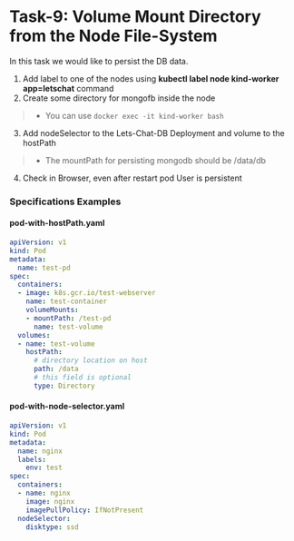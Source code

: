 # Task-9: Volume Mount Directory from the Node File-System
In this task we would like to persist the DB data.
1. Add label to one of the nodes using **kubectl label node kind-worker app=letschat** command
2. Create some directory for mongofb inside the node 
  > * You can use `docker exec -it kind-worker bash`
3. Add nodeSelector to the Lets-Chat-DB Deployment and volume to the hostPath
  > * The mountPath for persisting mongodb should be /data/db
4. Check in Browser, even after restart pod User is persistent

  
### Specifications Examples
#### pod-with-hostPath.yaml
```yaml
apiVersion: v1
kind: Pod
metadata:
  name: test-pd
spec:
  containers:
  - image: k8s.gcr.io/test-webserver
    name: test-container
    volumeMounts:
    - mountPath: /test-pd
      name: test-volume
  volumes:
  - name: test-volume
    hostPath:
      # directory location on host
      path: /data
      # this field is optional
      type: Directory
```
#### pod-with-node-selector.yaml
```yaml
apiVersion: v1
kind: Pod
metadata:
  name: nginx
  labels:
    env: test
spec:
  containers:
  - name: nginx
    image: nginx
    imagePullPolicy: IfNotPresent
  nodeSelector:
    disktype: ssd
```
